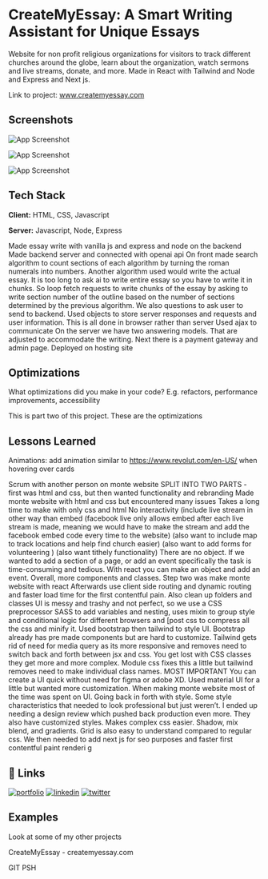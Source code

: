 # CreateMyEssay: A Smart Writing Assistant for Unique Essays

Website for non profit religious organizations for visitors to track different churches around the globe, learn about the organization, watch sermons and live streams, donate, and more. 
Made in React with Tailwind and Node and Express and Next js.  

Link to project: www.createmyessay.com

## Screenshots

![App Screenshot](https://monte-assets.s3.amazonaws.com/project-images/CreateMyEssay/Screenshot+2023-02-15+at+11.31.27+AM.png)

![App Screenshot](https://monte-assets.s3.amazonaws.com/project-images/CreateMyEssay/Screenshot+2023-02-15+at+11.31.37+AM.png)

![App Screenshot](https://monte-assets.s3.amazonaws.com/project-images/CreateMyEssay/Screenshot+2023-02-15+at+11.35.39+AM.png)




## Tech Stack

**Client:** HTML, CSS, Javascript

**Server:** Javascript, Node, Express

Made essay write with vanilla js and express and node on the backend
Made backend server and connected with openai api
On front made search algorithm to count sections of each algorithm by turning the roman numerals into numbers. Another algorithm used would write the actual essay. It is too long to ask ai to write entire essay so you have to write it in chunks. So loop fetch requests to write chunks of the essay by asking to write section number of the outline based on the number of sections determined by the previous algorithm.
We also questions to ask user to send to backend. Used objects to store server responses and requests and user information. This is all done in browser rather than server
Used ajax to communicate
On the server we have two answering models. That are adjusted to accommodate the writing.
Next there is a payment gateway and admin page.
Deployed on hosting site 



## Optimizations

What optimizations did you make in your code? E.g. refactors, performance improvements, accessibility

This is part two of this project. These are the optimizations
## Lessons Learned
Animations: add animation similar to https://www.revolut.com/en-US/ when hovering over cards


Scrum with another person on monte website
SPLIT INTO TWO PARTS - first was html and css, but then wanted functionality and rebranding
Made monte website with html and css but encountered many issues
Takes a long time to make with only css and html
No interactivity (include live stream in other way than embed (facebook live only allows embed after each  live stream is made, meaning we would have to make the stream and add the facebook embed code every time to the website) (also want to include map to track locations and help find church easier) (also want to add forms for volunteering ) (also want tithely functionality)
There are no object. If we wanted to add a section of a page, or add an event specifically the task is time-consuming and tedious. With react you can make an object and add an event. 
Overall, more components and classes.
Step two was make monte website with react
Afterwards use client side  routing and dynamic routing and faster load time for the first contentful pain. Also clean up folders and classes
UI is messy and trashy and not perfect, so we use a CSS preprocessor SASS to add variables and nesting, uses mixin to group style and conditional logic for different browsers and [post css to compress all the css and minify it. Used bootstrap then tailwind to style UI. Bootstrap already has pre made components but are hard to customize. Tailwind gets rid of need for media query as its more responsive and removes need to switch back and forth between jsx and css. You get lost with CSS classes they get more and more complex. Module css fixes this a little but tailwind removes need to make individual class names. MOST IMPORTANT You can create a UI quick without need for figma or adobe XD. Used material UI for a little but wanted more customization. When making monte website most of the time was spent on UI. Going back in forth with style. Some style characteristics that needed to look professional but just weren’t. I ended up needing a design review which pushed back production even more. They also have customized styles. Makes complex css easier. Shadow, mix blend, and gradients. Grid is also easy to understand compared to regular css.
We then needed to add next js for seo purposes and faster first contentful paint renderi g


## 🔗 Links
[![portfolio](https://img.shields.io/badge/my_portfolio-000?style=for-the-badge&logo=ko-fi&logoColor=white)](https://katherineoelsner.com/)
[![linkedin](https://img.shields.io/badge/linkedin-0A66C2?style=for-the-badge&logo=linkedin&logoColor=white)](https://www.linkedin.com/)
[![twitter](https://img.shields.io/badge/twitter-1DA1F2?style=for-the-badge&logo=twitter&logoColor=white)](https://twitter.com/)


## Examples

Look at some of my other projects

CreateMyEssay - createmyessay.com


GIT PSH
